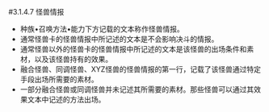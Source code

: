 #3.1.4.7        怪兽情报
* 种族•召唤方法•能力下方记载的文本称作怪兽情报。
* 通常怪兽卡的怪兽情报中所记述的文本是不会影响决斗的情报。
* 通常怪兽以外的怪兽卡的怪兽情报中所记述的文本是该怪兽的出场条件和素材，以及该怪兽持有的效果。
* 融合怪兽、同调怪兽、XYZ怪兽的怪兽情报的第一行，记载了该怪兽通过特定手段出场所需要的素材。
* 一部分融合怪兽或同调怪兽并未记述其所需要的素材。那些怪兽可以通过其效果文本中记述的方法出场。
